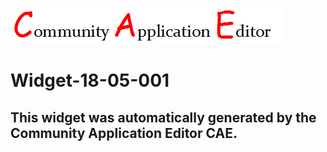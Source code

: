 ![CAE](https://github.com/PhilCAEOrg/frontendComponent-Widget-18-05-001/blob/gh-pages/img/logo.png)  

Widget-18-05-001
===================


This widget was automatically generated by the Community Application Editor CAE.  
---------------
